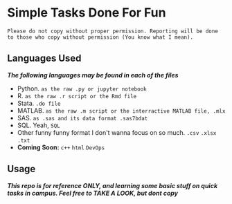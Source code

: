 # **Simple Tasks Done For Fun**

`Please do not copy without proper permission. Reporting will be done to those who copy without permission (You know what I mean).`

## Languages Used

***The following languages may be found in each of the files***

-  Python. `as the raw .py or jupyter notebook`
-  R. `as the raw .r script or the Rmd file`
-  Stata. `.do file`
-  MATLAB. `as the raw .m script or the interractive MATLAB file, .mlx`
-  SAS. `as .sas and its data format .sas7bdat`
-  SQL. Yeah, `SQL`
-  Other funny funny format I don't wanna focus on so much. `.csv` `.xlsx` `.txt`
-  **Coming Soon:** `c++` `html` `DevOps`

## Usage

***This repo is for reference ONLY, and learning some basic stuff on quick tasks in campus. Feel free to TAKE A LOOK, but dont copy***
